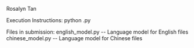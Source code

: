 Rosalyn Tan

Execution Instructions: python <filename>.py <training data>

Files in submission:
english_model.py -- Language model for English files
chinese_model.py -- Language model for Chinese files
